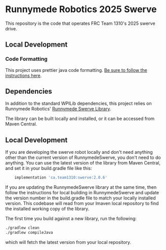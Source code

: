 # Runnymede Robotics 2025 Swerve

This repository is the code that operates FRC Team 1310's 2025 swerve drive.

## Local Development

### Code Formatting
This project uses prettier java code formatting. [Be sure to follow the instructions here](https://github.com/jhipster/prettier-java/blob/main/docs/advanced_usage.md).

## Dependencies

In addition to the standard WPILib dependencies, this project relies on Runnymede Robotics' [Runnymede Swerve Library](https://github.com/RunnymedeRobotics1310/RunnymedeSwerve).

The library can be built locally and installed, or it can be accessed from Maven Central.

## Local Development
If you are developing the swerve robot locally and don't need anything other than the current version of RunnymedeSwerve, you don't need to do anything.  You can use the latest version of the library from Maven Central, and set it in your build.gradle file like this:

```gradle
    implementation 'ca.team1310:swerve:2.0.6'
```

If you are updating the RunnymedeSwerve library at the same time, then follow the instructions for local building in RunnymedeSwerve and update the version number in the build.gradle file to match your locally installed version. This codebase will read from your lmaven local repository to find the installed working copy of the library.

The first time you build against a new library, run the following:
```bash
./gradlew clean
./gradlew compileJava
```
which will fetch the latest version from your local repository.